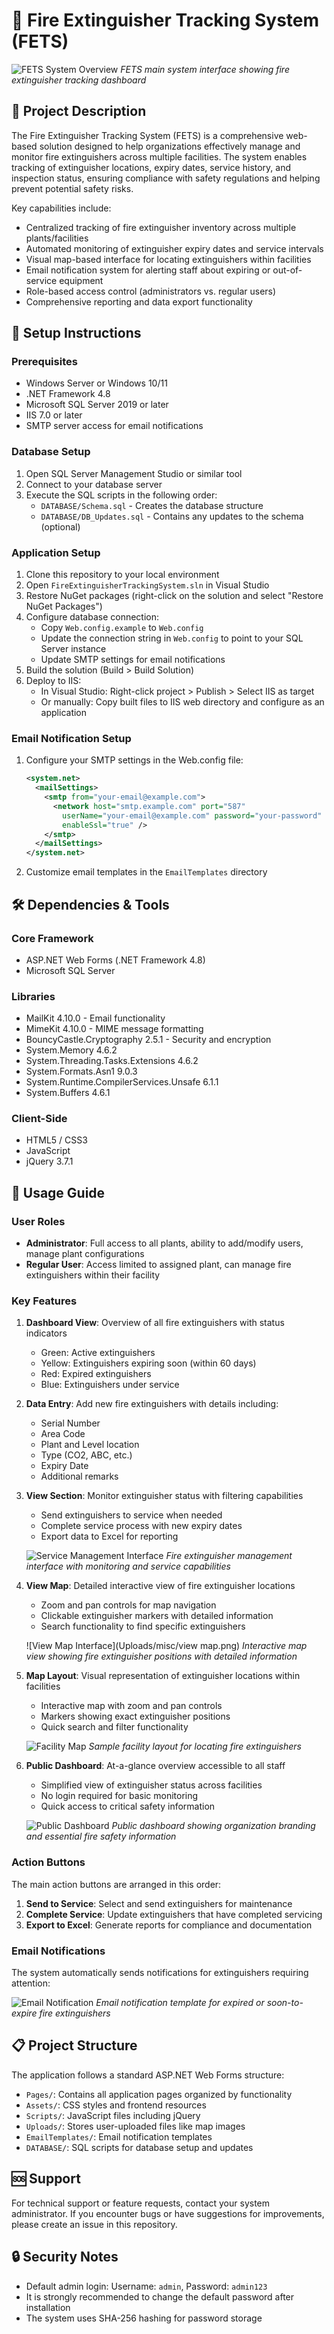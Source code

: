 # 🧯 Fire Extinguisher Tracking System (FETS)
![FETS System Overview](Uploads/misc/image.png)
*FETS main system interface showing fire extinguisher tracking dashboard*

## 📖 Project Description
The Fire Extinguisher Tracking System (FETS) is a comprehensive web-based solution designed to help organizations effectively manage and monitor fire extinguishers across multiple facilities. The system enables tracking of extinguisher locations, expiry dates, service history, and inspection status, ensuring compliance with safety regulations and helping prevent potential safety risks.

Key capabilities include:
- Centralized tracking of fire extinguisher inventory across multiple plants/facilities
- Automated monitoring of extinguisher expiry dates and service intervals
- Visual map-based interface for locating extinguishers within facilities
- Email notification system for alerting staff about expiring or out-of-service equipment
- Role-based access control (administrators vs. regular users)
- Comprehensive reporting and data export functionality

## 🚀 Setup Instructions

### Prerequisites
- Windows Server or Windows 10/11
- .NET Framework 4.8
- Microsoft SQL Server 2019 or later
- IIS 7.0 or later
- SMTP server access for email notifications

### Database Setup
1. Open SQL Server Management Studio or similar tool
2. Connect to your database server
3. Execute the SQL scripts in the following order:
   - `DATABASE/Schema.sql` - Creates the database structure
   - `DATABASE/DB_Updates.sql` - Contains any updates to the schema (optional)

### Application Setup
1. Clone this repository to your local environment
2. Open `FireExtinguisherTrackingSystem.sln` in Visual Studio
3. Restore NuGet packages (right-click on the solution and select "Restore NuGet Packages")
4. Configure database connection:
   - Copy `Web.config.example` to `Web.config`
   - Update the connection string in `Web.config` to point to your SQL Server instance
   - Update SMTP settings for email notifications
5. Build the solution (Build > Build Solution)
6. Deploy to IIS:
   - In Visual Studio: Right-click project > Publish > Select IIS as target
   - Or manually: Copy built files to IIS web directory and configure as an application

### Email Notification Setup
1. Configure your SMTP settings in the Web.config file:
   ```xml
   <system.net>
     <mailSettings>
       <smtp from="your-email@example.com">
         <network host="smtp.example.com" port="587"
           userName="your-email@example.com" password="your-password"
           enableSsl="true" />
       </smtp>
     </mailSettings>
   </system.net>
   ```
2. Customize email templates in the `EmailTemplates` directory

## 🛠️ Dependencies & Tools

### Core Framework
- ASP.NET Web Forms (.NET Framework 4.8)
- Microsoft SQL Server

### Libraries
- MailKit 4.10.0 - Email functionality
- MimeKit 4.10.0 - MIME message formatting
- BouncyCastle.Cryptography 2.5.1 - Security and encryption
- System.Memory 4.6.2
- System.Threading.Tasks.Extensions 4.6.2
- System.Formats.Asn1 9.0.3
- System.Runtime.CompilerServices.Unsafe 6.1.1
- System.Buffers 4.6.1

### Client-Side
- HTML5 / CSS3
- JavaScript
- jQuery 3.7.1

## 📱 Usage Guide

### User Roles
- **Administrator**: Full access to all plants, ability to add/modify users, manage plant configurations
- **Regular User**: Access limited to assigned plant, can manage fire extinguishers within their facility

### Key Features
1. **Dashboard View**: Overview of all fire extinguishers with status indicators
   - Green: Active extinguishers
   - Yellow: Extinguishers expiring soon (within 60 days)
   - Red: Expired extinguishers
   - Blue: Extinguishers under service

2. **Data Entry**: Add new fire extinguishers with details including:
   - Serial Number
   - Area Code
   - Plant and Level location
   - Type (CO2, ABC, etc.)
   - Expiry Date
   - Additional remarks

3. **View Section**: Monitor extinguisher status with filtering capabilities
   - Send extinguishers to service when needed
   - Complete service process with new expiry dates
   - Export data to Excel for reporting

   ![Service Management Interface](Uploads/misc/image-1.png)
   *Fire extinguisher management interface with monitoring and service capabilities*

4. **View Map**: Detailed interactive view of fire extinguisher locations
   - Zoom and pan controls for map navigation
   - Clickable extinguisher markers with detailed information
   - Search functionality to find specific extinguishers
   
   ![View Map Interface](Uploads/misc/view map.png)
   *Interactive map view showing fire extinguisher positions with detailed information*

5. **Map Layout**: Visual representation of extinguisher locations within facilities
   - Interactive map with zoom and pan controls
   - Markers showing exact extinguisher positions
   - Quick search and filter functionality
   
   ![Facility Map](Uploads/misc/front-gate.jpg)
   *Sample facility layout for locating fire extinguishers*

6. **Public Dashboard**: At-a-glance overview accessible to all staff
   - Simplified view of extinguisher status across facilities
   - No login required for basic monitoring
   - Quick access to critical safety information
   
   ![Public Dashboard](Uploads/misc/logo.jpeg)
   *Public dashboard showing organization branding and essential fire safety information*

### Action Buttons
The main action buttons are arranged in this order:
1. **Send to Service**: Select and send extinguishers for maintenance
2. **Complete Service**: Update extinguishers that have completed servicing
3. **Export to Excel**: Generate reports for compliance and documentation

### Email Notifications
The system automatically sends notifications for extinguishers requiring attention:

![Email Notification](Uploads/misc/image-2.png)
*Email notification template for expired or soon-to-expire fire extinguishers*

## 📋 Project Structure
The application follows a standard ASP.NET Web Forms structure:
- `Pages/`: Contains all application pages organized by functionality
- `Assets/`: CSS styles and frontend resources
- `Scripts/`: JavaScript files including jQuery
- `Uploads/`: Stores user-uploaded files like map images
- `EmailTemplates/`: Email notification templates
- `DATABASE/`: SQL scripts for database setup and updates

## 🆘 Support
For technical support or feature requests, contact your system administrator. If you encounter bugs or have suggestions for improvements, please create an issue in this repository.

## 🔒 Security Notes
- Default admin login: Username: `admin`, Password: `admin123`
- It is strongly recommended to change the default password after installation
- The system uses SHA-256 hashing for password storage
